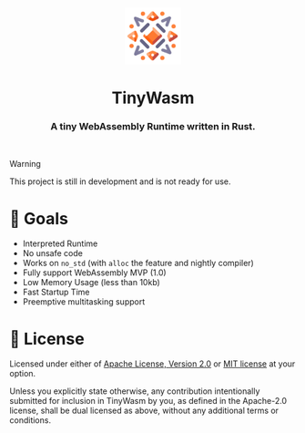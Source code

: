 <p align="center">
    <img src="./tinywasm.png" width="100px">
    <h1 align="center">TinyWasm</h1>
    <h3 align="center">A tiny WebAssembly Runtime written in Rust.</h3>
</p>

<br/>

> [!WARNING]  
> This project is still in development and is not ready for use.

# 🎯 Goals

* Interpreted Runtime
* No unsafe code
* Works on `no_std` (with `alloc` the feature and nightly compiler)
* Fully support WebAssembly MVP (1.0)
* Low Memory Usage (less than 10kb)
* Fast Startup Time
* Preemptive multitasking support


# 📄 License

Licensed under either of [Apache License, Version 2.0](./LICENSE-APACHE) or [MIT license](./LICENSE-MIT) at your option.

Unless you explicitly state otherwise, any contribution intentionally submitted for inclusion in TinyWasm by you, as defined in the Apache-2.0 license, shall be dual licensed as above, without any additional terms or conditions. 